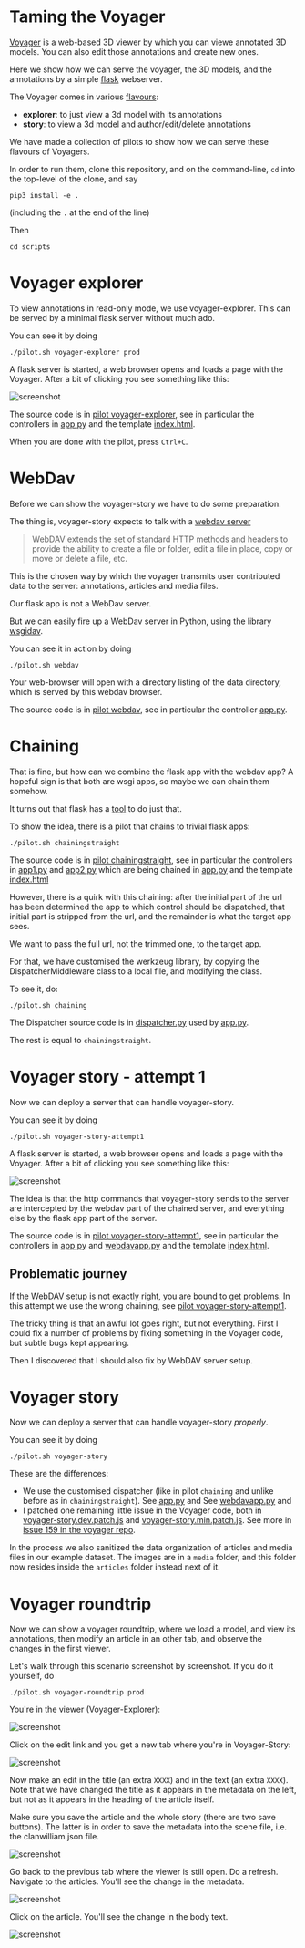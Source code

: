 # Taming the Voyager

[Voyager](https://github.com/Smithsonian/dpo-voyager) is a web-based
3D viewer by which you can viewe annotated 3D models.
You can also edit those annotations and create new ones.

Here we show how we can serve the voyager, the 3D models, and the
annotations by a simple [flask](https://github.com/pallets/flask/) webserver.

The Voyager comes in various [flavours](https://smithsonian.github.io/dpo-voyager/introduction/getting-started/):

*   **explorer**: to just view a 3d model with its annotations
*   **story**: to view a 3d model and author/edit/delete annotations

We have made a collection of pilots to show how we can serve
these flavours of Voyagers.

In order to run them, clone this repository,
and on the command-line, `cd` into the top-level of the clone, and say

```
pip3 install -e .
```

(including the `.` at the end of the line)

Then 

```
cd scripts
```

# Voyager explorer

To view annotations in read-only mode, we use voyager-explorer.
This can be served by a minimal flask server without much ado.

You can see it by doing

```
./pilot.sh voyager-explorer prod
```

A flask server is started, a web browser opens and loads a page
with the Voyager. After a bit of clicking you see something like
this:

![screenshot](https://github.com/CLARIAH/pure3d/blob/main/docs/pilots/images/clanwilliam1-2.jpg)

The source code is in 
[pilot voyager-explorer](https://github.com/CLARIAH/pure3d/tree/main/pilots/voyager-explorer), see in particular the controllers in
[app.py](https://github.com/CLARIAH/pure3d/blob/main/pilots/voyager-explorer/app.py)
and the template
[index.html](https://github.com/CLARIAH/pure3d/blob/main/pilots/voyager-explorer/templates/index.html).

When you are done with the pilot, press `Ctrl+C`.

# WebDav

Before we can show the voyager-story we have to do some preparation.

The thing is, voyager-story expects to talk with a 
[webdav server](https://www.comparitech.com/net-admin/webdav/)

> WebDAV extends the set of standard HTTP methods and headers
to provide the ability to create a file or folder,
edit a file in place, copy or move or delete a file, etc.

This is the chosen way by which the voyager transmits user contributed data to the server: annotations, articles and media files.

Our flask app is not a WebDav server.

But we can easily fire up a WebDav server in Python, 
using the library [wsgidav](https://github.com/mar10/wsgidav).

You can see it in action by doing

```
./pilot.sh webdav
```

Your web-browser will open with a directory listing of the data directory,
which is served by this webdav browser.

The source code is in 
[pilot webdav](https://github.com/CLARIAH/pure3d/tree/main/pilots/webdav), see in particular the controller
[app.py](https://github.com/CLARIAH/pure3d/blob/main/pilots/webdav/app.py).

# Chaining

That is fine, but how can we combine the flask app with the webdav app?
A hopeful sign is that both are wsgi apps, so maybe we can chain them
somehow.

It turns out that flask has a
[tool](https://flask.palletsprojects.com/en/2.2.x/patterns/appdispatch/#combining-applications)
to do just that.

To show the idea, there is a pilot that chains to trivial flask apps:

```
./pilot.sh chainingstraight
```

The source code is in 
[pilot chainingstraight](https://github.com/CLARIAH/pure3d/tree/main/pilots/chainingstraight),
see in particular the controllers in
[app1.py](https://github.com/CLARIAH/pure3d/blob/main/pilots/chainingstraight/app1.py)
and
[app2.py](https://github.com/CLARIAH/pure3d/blob/main/pilots/chainingstraight/app2.py)
which are being chained in 
[app.py](https://github.com/CLARIAH/pure3d/blob/main/pilots/chainingstraight/app.py)
and the template
[index.html](https://github.com/CLARIAH/pure3d/blob/main/pilots/chainingstraight/templates/index.html)

However, there is a quirk with this chaining: after the initial part of the url has been
determined the app to which control should be dispatched, that initial part is stripped
from the url, and the remainder is what the target app sees.

We want to pass the full url, not the trimmed one, to the target app.

For that, we have customised the werkzeug library, by copying the DispatcherMiddleware class
to a local file, and modifying the class.

To see it, do:

```
./pilot.sh chaining
```

The Dispatcher source code is in
[dispatcher.py](https://github.com/CLARIAH/pure3d/blob/main/pilots/chaining/dispatcher.py)
used by
[app.py](https://github.com/CLARIAH/pure3d/blob/main/pilots/chaining/app.py).

The rest is equal to `chainingstraight`.


# Voyager story - attempt 1

Now we can deploy a server that can handle voyager-story.

You can see it by doing

```
./pilot.sh voyager-story-attempt1
```

A flask server is started, a web browser opens and loads a page
with the Voyager. After a bit of clicking you see something like
this:

![screenshot](https://github.com/CLARIAH/pure3d/blob/main/docs/pilots/images/story.jpg)

The idea is that the http commands that voyager-story sends to 
the server are intercepted by the webdav part of the chained server,
and everything else by the flask app part of the server.


The source code is in 
[pilot voyager-story-attempt1](https://github.com/CLARIAH/pure3d/tree/main/pilots/voyager-story),
see in particular the controllers in
[app.py](https://github.com/CLARIAH/pure3d/blob/main/pilots/voyager-story-attempt1/app.py)
and
[webdavapp.py](https://github.com/CLARIAH/pure3d/blob/main/pilots/voyager-story-attempt1/webdavapp.py)
and the template
[index.html](https://github.com/CLARIAH/pure3d/blob/main/pilots/voyager-story-attempt1/templates/index.html).

## Problematic journey

If the WebDAV setup is not exactly right, you are bound to get problems.
In this attempt we use the wrong chaining, see
[pilot voyager-story-attempt1](https://github.com/CLARIAH/pure3d/tree/main/pilots/voyager-story-attempt1).

The tricky thing is that an awful lot goes right, but not everything.
First I could fix a number of problems by fixing something in the Voyager code,
but subtle bugs kept appearing.

Then I discovered that I should also fix by WebDAV server setup.

# Voyager story

Now we can deploy a server that can handle voyager-story *properly*.

You can see it by doing

```
./pilot.sh voyager-story
```

These are the differences:

*   We use the customised dispatcher (like in pilot `chaining` and unlike before as in `chainingstraight`).
    See [app.py](https://github.com/CLARIAH/pure3d/blob/main/pilots/voyager-story/app.py) and
    See [webdavapp.py](https://github.com/CLARIAH/pure3d/blob/main/pilots/voyager-story/webdavapp.py) and
*   I patched one remaining little issue in the Voyager code, both in
    [voyager-story.dev.patch.js](https://github.com/CLARIAH/pure3d/blob/master/pilots/static/dist/js/voyager-story.dev.patch.js) and
    [voyager-story.min.patch.js](https://github.com/CLARIAH/pure3d/blob/master/pilots/static/dist/js/voyager-story.min.patch.js).
    See more in [issue 159 in the voyager repo](https://github.com/Smithsonian/dpo-voyager/issues/159).

In the process we also sanitized the data organization of articles and media files in our example dataset.
The images are in a `media` folder, and this folder now resides inside the `articles` folder instead next of it.

# Voyager roundtrip

Now we can show a voyager roundtrip, where we load a model, and view its annotations,
then modify an article in an other tab, and observe the changes in the first viewer.

Let's walk through this scenario screenshot by screenshot.
If you do it yourself, do

```
./pilot.sh voyager-roundtrip prod
```

You're in the viewer (Voyager-Explorer):

![screenshot](https://github.com/CLARIAH/pure3d/blob/main/docs/pilots/images/round1.jpg)

Click on the edit link and you get a new tab where you're in Voyager-Story:

![screenshot](https://github.com/CLARIAH/pure3d/blob/main/docs/pilots/images/round2.jpg)

Now make an edit in the title (an extra `XXXX`) and in the text (an extra `XXXX`).
Note that we have changed the title as it appears in the metadata on the left,
but not as it appears in the heading of the article itself.

Make sure you save the article and the whole story (there are two save buttons).
The latter is in order to save the metadata into the scene file, i.e. the clanwilliam.json file.

![screenshot](https://github.com/CLARIAH/pure3d/blob/main/docs/pilots/images/round3.jpg)

Go back to the previous tab where the viewer is still open.
Do a refresh. Navigate to the articles. You'll see the change in the metadata.

![screenshot](https://github.com/CLARIAH/pure3d/blob/main/docs/pilots/images/round4.jpg)

Click on the article. You'll see the change in the body text.

![screenshot](https://github.com/CLARIAH/pure3d/blob/main/docs/pilots/images/round5.jpg)






